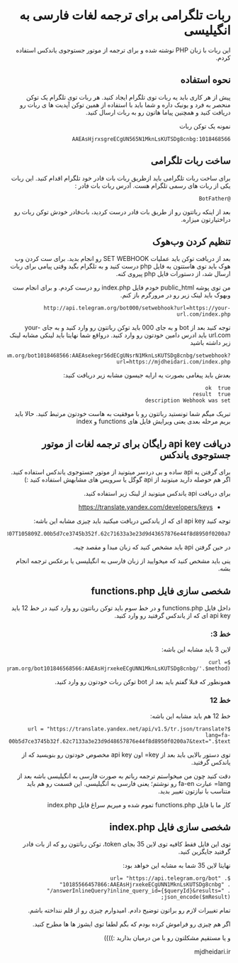 <div dir="rtl">
 
 
# ربات تلگرامی برای ترجمه لغات فارسی به انگیلیسی 

این ربات با زبان PHP نوشته شده و برای ترجمه از موتور جستوجوی یاندکس استفاده کردم.

## نحوه استفاده

پیش از هر کاری باید یه ربات توی تلگرام ایجاد کنید.
هر ربات توی تلگرام یک توکن منحصر به فرد و یونیک داره و شما باید با استفاده از همین توکن آپدیت ها ی ربات رو دریافت کنید و همچنین پیاما هاتون رو به ربات ارسال کنید.

نمونه یک توکن ربات

```
1018468566:AAEAsHjrxsgreECgUN565N1MknLsKUTSDg8cnbg
```

## ساخت ربات تلگرامی

برای ساخت ربات تلگرامی باید ازطریق ربات بات فادر خود تلگرام اقدام کنید.
این ربات یکی از ربات های رسمی تلگرام هست.
آدرس ربات بات فادر : 

```
@BotFather
```

بعد از اینکه رباتتون رو از طریق بات فادر درست کردید، بات‌فادر خودش توکن ربات رو دراختیارتون میزاره.

## تنظیم کردن وب‌هوک

بعد از دریافت توکن باید عملیات SET WEBHOOK رو انجام بدید.
برای ست کردن وب هوک باید توی هاستتون یه فایل php درست کنید و به تلگرام بگید وقتی پیامی برای ربات ارسال شد، از دستورات فایل php پیروی کنه.

من توی پوشه public_html خودم فایل index.php رو درست کردم.
و برای انجام ست وبهوک باید لینک زیر رو در مرورگرم باز کنم.

```
http://api.telegram.org/bot000/setwebhook?url=https://your-url.com/index.php
```
توجه کنید بعد از  bot  و به جای 000  باید توکن رباتتون رو وارد کنید
و به جای your-url.com باید ادرس دامین خودتون رو وارد کنید.
 درواقع شما نهایتا باید لینکی مشابه لینک زیر داشته باشید
 
 ```
 https://api.telegram.org/bot1018468566:AAEAsekegr56dECgUNsrN1MknLsKUTSDg8cnbg/setwebhook?url=https://mjdheidari.com/index.php
 ```

بعدش باید پیغامی بصورت یه ارایه جیسون مشابه زیر دریافت کنید:

```
ok	true
result	true
description	Webhook was set
```

تبریک میگم شما تونستید رباتتون رو با موفقیت به هاست خودتون مرتبط کنید.
حالا باید بریم مرحله بعدی یعنی ویرایش فایل های functions و index


## دریافت api key رایگان برای ترجمه لغات از موتور جستوجوی یاندکس

برای گرفتن یه api ساده و بی دردسر میتونید از موتور جستوجوی یاندکس استفاده کنید.
اگر هم حوصله دارید میتونید از api گوگل یا سرویس های مشابهش استفاده کنید   :)

برای دریافت api یاندکس میتونید از لینک زیر استفاده کنید.

* https://translate.yandex.com/developers/keys

توجه کنید api key ای که از یاندکس دریافت میکنید باید چیزی مشابه این باشه:

```
trnsl.1.1.20200307T105809Z.00b5d7ce3745b352f.62c71633a3e23d9d43657876e44f8d8950f0200a7
```
در حین گرفتن api باید مشخص کنید که زبان مبدا و مقصد چیه.

ینی باید مشخص کنید که میخوایید از زبان فارسی به انگیلیسی یا برعکس ترجمه انجام بشه.

## شخصی سازی فایل functions.php

داخل فایل functions.php و در خط  سوم باید توکن رباتتون رو وارد کنید در خط 12 باید api key ای که از یاندکس گرفتید رو وارد کنید.

### خط 3:

لاین 3 باید مشابه این باشه:

```
$curl = curl_init('https://api.telegram.org/bot101846568566:AAEAsHjrxekeECgUNN1MknLsKUTSDg8cnbg/'.$method);
```
همونطور که قبلا گفتم باید بعد از bot توکن ربات خودتون رو وارد کنید.

### خط 12

خط 12 هم باید مشابه این باشه:


```
$url = "https://translate.yandex.net/api/v1.5/tr.json/translate?lang=fa-en&key=trnsl.1.1.20200307T1058565609Z.00b5d7ce3745b32f.62c7133a3e23d9d48657876e44f8d8950f0200a7&text=".$text;
```


توی دستور بالایی باید بعد از key= اون api key مخصوص خودتون رو بنویسید که از یاندکس گرفتید.

دقت کنید چون من میخواستم ترجمه رباتم به صورت فارسی به انگیلیسی باشه بعد از lang= عبارت fa-en رو نوشتم؛ یعنی فارسی به انگیلیسی.
این قسمت رو هم باید متناسب با نیازتون تغییر بدید.

کار ما با  فایل functions.php تموم شده و میریم سراغ فایل index.php


## شخصی سازی فایل index.php

توی این فایل فقط کافیه توی لاین 35 بجای token، توکن رباتتون رو که از بات فادر گرفتید جایگزین کنید.

نهایتا لاین 35 شما به مشابه این خواهد بود:

```
$url= "https://api.telegram.org/bot" . "10185566457866:AAEAsHjrxekeECgUNN1MknLsKUTSDg8cnbg" . "/answerInlineQuery?inline_query_id={$queryId}&results=" . json_encode($mResult);
```

تمام تغییرات لازم رو براتون توضیح دادم. امیدوارم چیزی رو از قلم ننداخته باشم.

اگر هم چیزی رو فراموش کرده بودم که بگم لطفا توی ایشوز ها ها مطرح کنید.

و یا مستقیم مشکلتون رو با من درمیان بذارید :))))

mjdheidari.ir
</div>
